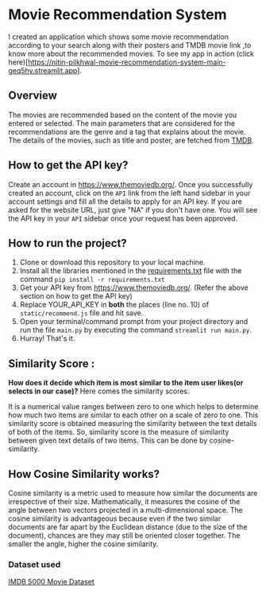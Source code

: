 # Movie Recommendation System
I created an application which shows some movie recommendation according to your search along with their posters and TMDB movie link ,to know more about the recommended movies. To see my app in action (click here)[https://nitin-pilkhwal-movie-recommendation-system-main-geq5hv.streamlit.app].

## Overview

The movies are recommended based on the content of the movie you entered or selected. The main parameters that are considered for the recommendations are the genre and a tag that explains about the movie. The details of the movies, such as title and poster, are fetched from [TMDB](https://www.themoviedb.org/documentation/api).

## How to get the API key?

Create an account in https://www.themoviedb.org/. Once you successfully created an account, click on the `API` link from the left hand sidebar in your account settings and fill all the details to apply for an API key. If you are asked for the website URL, just give "NA" if you don't have one. You will see the API key in your `API` sidebar once your request has been approved.

## How to run the project?

1. Clone or download this repository to your local machine.
2. Install all the libraries mentioned in the [requirements.txt](https://github.com/Nitin-Pilkhwal/movieRecommendationsystem/blob/main/requirements.txt) file with the command `pip install -r requirements.txt`
3. Get your API key from https://www.themoviedb.org/. (Refer the above section on how to get the API key)
3. Replace YOUR_API_KEY in **both** the places (line no. 10) of `static/recommend.js` file and hit save.
4. Open your terminal/command prompt from your project directory and run the file `main.py` by executing the command `streamlit run main.py`.
5. Hurray! That's it.

## Similarity Score : 

   **How does it decide which item is most similar to the item user likes(or selects in our case)?** Here comes the similarity scores.
   
   It is a numerical value ranges between zero to one which helps to determine how much two items are similar to each other on a scale of zero to one. This similarity score is obtained measuring the similarity between the text details of both of the items. So, similarity score is the measure of similarity between given text details of two items. This can be done by cosine-similarity.
   
## How Cosine Similarity works?
  Cosine similarity is a metric used to measure how similar the documents are irrespective of their size. Mathematically, it measures the cosine of the angle between two vectors projected in a multi-dimensional space. The cosine similarity is advantageous because even if the two similar documents are far apart by the Euclidean distance (due to the size of the document), chances are they may still be oriented closer together. The smaller the angle, higher the cosine similarity.


### Dataset used 

 [IMDB 5000 Movie Dataset](https://www.kaggle.com/carolzhangdc/imdb-5000-movie-dataset)

